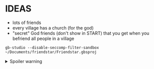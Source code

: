 # IDEAS

- lots of friends
- every village has a church (for the god)
- "secret" God friends (don't show in START) that you get when you befriend all people in a village

```
gb-studio --disable-seccomp-filter-sandbox ~/Documents/friendstar/Friendstar.gbsproj
```


<details>
  <summary>Spoiler warning</summary>
 
# GODS

- fire - desert
- water - snowy
- earth - forest
- wind - holy

- Each god will give you differnt conversations in churches.

# ENDGAME

Must have all the gods (every friend in game) and they will battle some big enemy for you.


# FRIENDS

## Forest

### David

- No quest, just talk to them.

### Tim

- Get lost synth (well)
- 1 friend to open door.

### Angel

- Find missing kid
- 3 friends to open door

### Kristin

- Wants a turnip for dinner.
- Must fight turnip in hole, in forest
- 2 friends to open door

### Danny

- 5 friends to friend her.

### Nicole

- in hole in forest
- No quest, just talk to them.
- 15 friends to unblock hole

### Liz

- in hole in forest
- No quest, just talk to them.
- 15 friends to unblock hole

### Emily

- in hole in forest (NE)
- No quest, just talk to them.
- 15 friends to unblock hole

### Mason

- in hole in forest (NE)
- No quest, just talk to them.
- 15 friends to unblock hole

### Riley

- in well in forest (SW)
- No quest, just talk to them.


## Desert

### Belle

- Must beat Horse in a rap-battle

### Josh

- Get the bike part (SW desert, go down hole, solve maze, NE of other area, grab skull)
- 6 friends to open door

### Sandra

- Get the flower (same area where Josh's bike part is)
- 6 friends to open door

### Donna

- No quest, just talk to them.
- 8 friends to open door

### Simon

- Beat their space-game
- 8 friends to open door

### James

- No quest, just talk to them.
- 8 friends to open door

### Jayro

- answer phone & buy some vermine urine.
- 8 friends to open door

### Knute

- Go down hole in desert
- No quest, just talk to them.
- 10 friends to unblock hole


## Snow

### Alijah

### Bobby

### Charlie

### Steve

### Laura

### Anne


## Holy

### Wade

### Sara

### Oreo

### Inky


  
</details>

